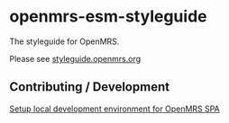 # openmrs-esm-styleguide

The styleguide for OpenMRS.

Please see [styleguide.openmrs.org](http://styleguide.openmrs.org/)

## Contributing / Development

[Setup local development environment for OpenMRS SPA](https://wiki.openmrs.org/display/projects/Setup+local+development+environment+for+OpenMRS+SPA)
